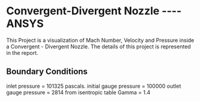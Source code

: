 # Convergent-Divergent Nozzle ---- ANSYS

This Project is a visualization of Mach Number, Velocity and Pressure inside a Convergent - Divergent Nozzle. The details of this project is represented in the report.

## Boundary Conditions

inlet pressure = 101325 pascals.
initial gauge pressure = 100000
outlet gauge pressure = 2814 from isentropic table
Gamma = 1.4
